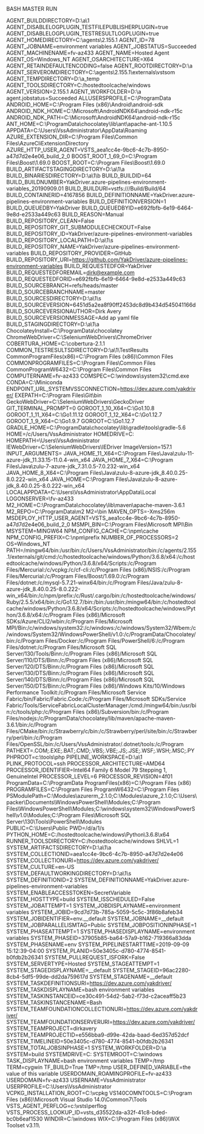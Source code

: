 BASH MASTER RUN

AGENT_BUILDDIRECTORY=D:\a\1
AGENT_DISABLELOGPLUGIN_TESTFILEPUBLISHERPLUGIN=true
AGENT_DISABLELOGPLUGIN_TESTRESULTLOGPLUGIN=true
AGENT_HOMEDIRECTORY=C:\agents\2.155.1
AGENT_ID=78
AGENT_JOBNAME=environment variables
AGENT_JOBSTATUS=Succeeded
AGENT_MACHINENAME=fv-az433
AGENT_NAME=Hosted Agent
AGENT_OS=Windows_NT
AGENT_OSARCHITECTURE=X64
AGENT_RETAINDEFAULTENCODING=false
AGENT_ROOTDIRECTORY=D:\a
AGENT_SERVEROMDIRECTORY=C:\agents\2.155.1\externals\vstsom
AGENT_TEMPDIRECTORY=D:\a\_temp
AGENT_TOOLSDIRECTORY=C:/hostedtoolcache/windows
AGENT_VERSION=2.155.1
AGENT_WORKFOLDER=D:\a
agent.jobstatus=Succeeded
ALLUSERSPROFILE=C:\ProgramData
ANDROID_HOME=C:\Program Files (x86)\Android\android-sdk
ANDROID_NDK_HOME=C:\Microsoft\AndroidNDK64\android-ndk-r15c
ANDROID_NDK_PATH=C:\Microsoft\AndroidNDK64\android-ndk-r15c
ANT_HOME=C:\ProgramData\chocolatey\lib\ant\apache-ant-1.10.5
APPDATA=C:\Users\VssAdministrator\AppData\Roaming
AZURE_EXTENSION_DIR=C:\Program Files\Common Files\AzureCliExtensionDirectory
AZURE_HTTP_USER_AGENT=VSTS_aea1cc4e-9bc6-4c7b-8950-a47d7d2e4e06_build_2_0
BOOST_ROOT_1_69_0=C:\Program Files\Boost\1.69.0
BOOST_ROOT=C:\Program Files\Boost\1.69.0
BUILD_ARTIFACTSTAGINGDIRECTORY=D:\a\1\a
BUILD_BINARIESDIRECTORY=D:\a\1\b
BUILD_BUILDID=64
BUILD_BUILDNUMBER=YakDriver.azure-pipelines-environment-variables_20190909.01
BUILD_BUILDURI=vstfs:///Build/Build/64
BUILD_CONTAINERID=4167856
BUILD_DEFINITIONNAME=YakDriver.azure-pipelines-environment-variables
BUILD_DEFINITIONVERSION=1
BUILD_QUEUEDBY=YakDriver
BUILD_QUEUEDBYID=e692fbfb-6e19-6464-9e8d-e2533a449c63
BUILD_REASON=Manual
BUILD_REPOSITORY_CLEAN=False
BUILD_REPOSITORY_GIT_SUBMODULECHECKOUT=False
BUILD_REPOSITORY_ID=YakDriver/azure-pipelines-environment-variables
BUILD_REPOSITORY_LOCALPATH=D:\a\1\s
BUILD_REPOSITORY_NAME=YakDriver/azure-pipelines-environment-variables
BUILD_REPOSITORY_PROVIDER=GitHub
BUILD_REPOSITORY_URI=https://github.com/YakDriver/azure-pipelines-environment-variables
BUILD_REQUESTEDFOR=YakDriver
BUILD_REQUESTEDFOREMAIL=dirk@example.com
BUILD_REQUESTEDFORID=e692fbfb-6e19-6464-9e8d-e2533a449c63
BUILD_SOURCEBRANCH=refs/heads/master
BUILD_SOURCEBRANCHNAME=master
BUILD_SOURCESDIRECTORY=D:\a\1\s
BUILD_SOURCEVERSION=6451d5a2ea8f90ff2453dc8d9b434d545041166d
BUILD_SOURCEVERSIONAUTHOR=Dirk Avery
BUILD_SOURCEVERSIONMESSAGE=Add ap yaml file
BUILD_STAGINGDIRECTORY=D:\a\1\a
ChocolateyInstall=C:\ProgramData\chocolatey
ChromeWebDriver=C:\SeleniumWebDrivers\ChromeDriver
COBERTURA_HOME=C:\cobertura-2.1.1
COMMON_TESTRESULTSDIRECTORY=D:\a\1\TestResults
CommonProgramFiles(x86)=C:\Program Files (x86)\Common Files
COMMONPROGRAMFILES=C:\Program Files\Common Files
CommonProgramW6432=C:\Program Files\Common Files
COMPUTERNAME=fv-az433
COMSPEC=C:\windows\system32\cmd.exe
CONDA=C:\Miniconda
ENDPOINT_URL_SYSTEMVSSCONNECTION=https://dev.azure.com/yakdriver/
EXEPATH=C:\Program Files\Git\bin
GeckoWebDriver=C:\SeleniumWebDrivers\GeckoDriver
GIT_TERMINAL_PROMPT=0
GOROOT_1_10_X64=C:\Go1.10.8
GOROOT_1_11_X64=C:\Go1.11.12
GOROOT_1_12_X64=C:\Go1.12.7
GOROOT_1_9_X64=C:\Go1.9.7
GOROOT=C:\Go1.12.7
GRADLE_HOME=C:\ProgramData\chocolatey\lib\gradle\tools\gradle-5.6
HOME=/c/Users/VssAdministrator
HOMEDRIVE=C:
HOMEPATH=\Users\VssAdministrator
IEWebDriver=C:\SeleniumWebDrivers\IEDriver
ImageVersion=157.1
INPUT_ARGUMENTS=
JAVA_HOME_11_X64=C:\Program Files\Java\zulu-11-azure-jdk_11.33.15-11.0.4-win_x64
JAVA_HOME_7_X64=C:\Program Files\Java\zulu-7-azure-jdk_7.31.0.5-7.0.232-win_x64
JAVA_HOME_8_X64=C:\Program Files\Java\zulu-8-azure-jdk_8.40.0.25-8.0.222-win_x64
JAVA_HOME=C:\Program Files\Java\zulu-8-azure-jdk_8.40.0.25-8.0.222-win_x64
LOCALAPPDATA=C:\Users\VssAdministrator\AppData\Local
LOGONSERVER=\\fv-az433
M2_HOME=C:\ProgramData\chocolatey\lib\maven\apache-maven-3.6.1
M2_REPO=C:\ProgramData\m2
M2=\bin
MAVEN_OPTS=-Xms256m
MSDEPLOY_HTTP_USER_AGENT=VSTS_aea1cc4e-9bc6-4c7b-8950-a47d7d2e4e06_build_2_0
MSMPI_BIN=C:\Program Files\Microsoft MPI\Bin\
MSYSTEM=MINGW64
NPM_CONFIG_CACHE=C:\npm\cache
NPM_CONFIG_PREFIX=C:\npm\prefix
NUMBER_OF_PROCESSORS=2
OS=Windows_NT
PATH=/mingw64/bin:/usr/bin:/c/Users/VssAdministrator/bin:/c/agents/2.155.1/externals/git/cmd:/c/hostedtoolcache/windows/Python/3.6.8/x64:/c/hostedtoolcache/windows/Python/3.6.8/x64/Scripts:/c/Program Files/Mercurial:/c/vcpkg:/c/cf-cli:/c/Program Files (x86)/NSIS:/c/Program Files/Mercurial:/c/Program Files/Boost/1.69.0:/c/Program Files/dotnet:/c/mysql-5.7.21-winx64/bin:/c/Program Files/Java/zulu-8-azure-jdk_8.40.0.25-8.0.222-win_x64/bin:/c/npm/prefix:/c/Rust/.cargo/bin:/c/hostedtoolcache/windows/Ruby/2.5.5/x64/bin:/c/Go1.12.7/bin:/bin:/usr/bin:/mingw64/bin:/c/hostedtoolcache/windows/Python/3.6.8/x64/Scripts:/c/hostedtoolcache/windows/Python/3.6.8/x64:/c/Program Files (x86)/Microsoft SDKs/Azure/CLI2/wbin:/c/Program Files/Microsoft MPI/Bin:/c/windows/system32:/c/windows:/c/windows/System32/Wbem:/c/windows/System32/WindowsPowerShell/v1.0:/c/ProgramData/Chocolatey/bin:/c/Program Files/Docker:/c/Program Files/PowerShell/6:/c/Program Files/dotnet:/c/Program Files/Microsoft SQL Server/130/Tools/Binn:/c/Program Files (x86)/Microsoft SQL Server/110/DTS/Binn:/c/Program Files (x86)/Microsoft SQL Server/120/DTS/Binn:/c/Program Files (x86)/Microsoft SQL Server/130/DTS/Binn:/c/Program Files (x86)/Microsoft SQL Server/140/DTS/Binn:/c/Program Files (x86)/Microsoft SQL Server/150/DTS/Binn:/c/Program Files (x86)/Windows Kits/10/Windows Performance Toolkit:/c/Program Files/Microsoft Service Fabric/bin/Fabric/Fabric.Code:/c/Program Files/Microsoft SDKs/Service Fabric/Tools/ServiceFabricLocalClusterManager:/cmd:/mingw64/bin:/usr/bin:/c/tools/php:/c/Program Files (x86)/Subversion/bin:/c/Program Files/nodejs:/c/ProgramData/chocolatey/lib/maven/apache-maven-3.6.1/bin:/c/Program Files/CMake/bin:/c/Strawberry/c/bin:/c/Strawberry/perl/site/bin:/c/Strawberry/perl/bin:/c/Program Files/OpenSSL/bin:/c/Users/VssAdministrator/.dotnet/tools:/c/Program
PATHEXT=.COM;.EXE;.BAT;.CMD;.VBS;.VBE;.JS;.JSE;.WSF;.WSH;.MSC;.PY
PHPROOT=c:\tools\php
PIPELINE_WORKSPACE=D:\a\1
PLINK_PROTOCOL=ssh
PROCESSOR_ARCHITECTURE=AMD64
PROCESSOR_IDENTIFIER=Intel64 Family 6 Model 79 Stepping 1, GenuineIntel
PROCESSOR_LEVEL=6
PROCESSOR_REVISION=4f01
ProgramData=C:\ProgramData
ProgramFiles(x86)=C:\Program Files (x86)
PROGRAMFILES=C:\Program Files
ProgramW6432=C:\Program Files
PSModulePath=C:\Modules\azurerm_2.1.0;C:\Modules\azure_2.1.0;C:\Users\packer\Documents\WindowsPowerShell\Modules;C:\Program Files\WindowsPowerShell\Modules;C:\windows\system32\WindowsPowerShell\v1.0\Modules;C:\Program Files\Microsoft SQL Server\130\Tools\PowerShell\Modules\
PUBLIC=C:\Users\Public
PWD=/d/a/1/s
PYTHON_HOME=C:/hostedtoolcache/windows\Python\3.6.8\x64
RUNNER_TOOLSDIRECTORY=C:/hostedtoolcache/windows
SHLVL=1
SYSTEM_ARTIFACTSDIRECTORY=D:\a\1\a
SYSTEM_COLLECTIONID=aea1cc4e-9bc6-4c7b-8950-a47d7d2e4e06
SYSTEM_COLLECTIONURI=https://dev.azure.com/yakdriver/
SYSTEM_CULTURE=en-US
SYSTEM_DEFAULTWORKINGDIRECTORY=D:\a\1\s
SYSTEM_DEFINITIONID=2
SYSTEM_DEFINITIONNAME=YakDriver.azure-pipelines-environment-variables
SYSTEM_ENABLEACCESSTOKEN=SecretVariable
SYSTEM_HOSTTYPE=build
SYSTEM_ISSCHEDULED=False
SYSTEM_JOBATTEMPT=1
SYSTEM_JOBDISPLAYNAME=environment variables
SYSTEM_JOBID=9cd7d73b-785a-5059-5c5c-3f86b8afeb34
SYSTEM_JOBIDENTIFIER=env.__default
SYSTEM_JOBNAME=__default
SYSTEM_JOBPARALLELISMTAG=Public
SYSTEM_JOBPOSITIONINPHASE=1
SYSTEM_PHASEATTEMPT=1
SYSTEM_PHASEDISPLAYNAME=environment variables
SYSTEM_PHASEID=37905b85-ba64-57a9-b162-719366a83dda
SYSTEM_PHASENAME=env
SYSTEM_PIPELINESTARTTIME=2019-09-09 15:12:39-04:00
SYSTEM_PLANID=50e3405c-d780-4774-8541-b0fdb2b26341
SYSTEM_PULLREQUEST_ISFORK=False
SYSTEM_SERVERTYPE=Hosted
SYSTEM_STAGEATTEMPT=1
SYSTEM_STAGEDISPLAYNAME=__default
SYSTEM_STAGEID=96ac2280-8cb4-5df5-99de-dd2da759617d
SYSTEM_STAGENAME=__default
SYSTEM_TASKDEFINITIONSURI=https://dev.azure.com/yakdriver/
SYSTEM_TASKDISPLAYNAME=bash environment variables
SYSTEM_TASKINSTANCEID=ce30c491-54d2-5ab2-f73d-c2aceaff5b23
SYSTEM_TASKINSTANCENAME=Bash
SYSTEM_TEAMFOUNDATIONCOLLECTIONURI=https://dev.azure.com/yakdriver/
SYSTEM_TEAMFOUNDATIONSERVERURI=https://dev.azure.com/yakdriver/
SYSTEM_TEAMPROJECT=dirkavery
SYSTEM_TEAMPROJECTID=e556bba9-d99e-42da-baad-6ed357d52dcf
SYSTEM_TIMELINEID=50e3405c-d780-4774-8541-b0fdb2b26341
SYSTEM_TOTALJOBSINPHASE=1
SYSTEM_WORKFOLDER=D:\a
SYSTEM=build
SYSTEMDRIVE=C:
SYSTEMROOT=C:\windows
TASK_DISPLAYNAME=bash environment variables
TEMP=/tmp
TERM=cygwin
TF_BUILD=True
TMP=/tmp
USER_DEFINED_VARIABLE=the value of this variable
USERDOMAIN_ROAMINGPROFILE=fv-az433
USERDOMAIN=fv-az433
USERNAME=VssAdministrator
USERPROFILE=C:\Users\VssAdministrator
VCPKG_INSTALLATION_ROOT=C:\vcpkg
VS140COMNTOOLS=C:\Program Files (x86)\Microsoft Visual Studio 14.0\Common7\Tools\
VSTS_AGENT_PERFLOG=c:\vsts\perflog
VSTS_PROCESS_LOOKUP_ID=vsts_d35522da-a32f-41c8-bded-bc0b6eaf1530
WINDIR=C:\windows
WIX=C:\Program Files (x86)\WiX Toolset v3.11\
